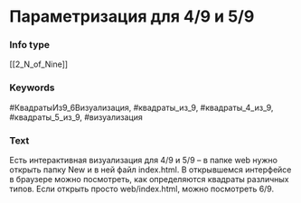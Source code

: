 # Параметризация для 4/9 и 5/9
### Info type
[[2_N_of_Nine]]
### Keywords
#КвадратыИз9_6Визуализация, #квадраты_из_9, #квадраты_4_из_9, #квадраты_5_из_9, #визуализация
### Text
Есть интерактивная визуализация для 4/9 и 5/9 – в папке web нужно открыть папку New и в ней файл index.html. В открывшемся интерфейсе в браузере можно посмотреть, как определяются квадраты различных типов. Если открыть просто web/index.html, можно посмотреть 6/9.